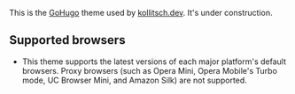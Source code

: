 This is the [GoHugo](https://gohugo.io) theme used by [kollitsch.dev](https://kollitsch.dev). It's under construction.

## Supported browsers

- This theme supports the latest versions of each major platform's default browsers. Proxy browsers (such as Opera Mini, Opera Mobile's Turbo mode, UC Browser Mini, and Amazon Silk) are not supported.
